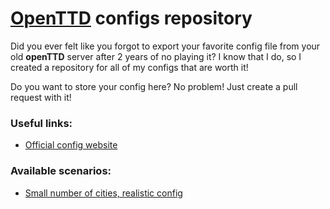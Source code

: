 # [OpenTTD](https://www.openttd.org/) configs repository

Did you ever felt like you forgot to export your favorite config file from your old **openTTD** server after 2 years of no playing it?
I know that I do, so I created a repository for all of my configs that are worth it!

Do you want to store your config here? No problem! Just create a pull request with it!

### Useful links:
* [Official config website](https://wiki.openttd.org/Openttd.cfg)

### Available scenarios:
* [Small number of cities, realistic config](./configs/small-cities/openttd.cfg)
